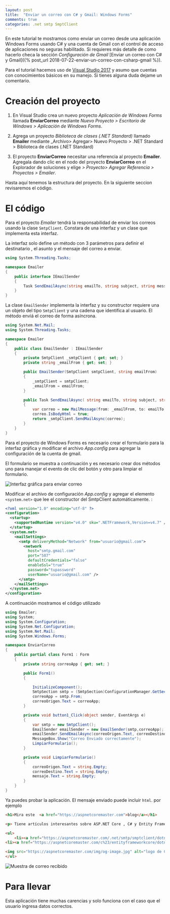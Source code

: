 ```yaml
---
layout: post
title:  "Enviar un correo con C# y Gmail: Windows Forms"
comments: true
categories: .net smtp SmptClient 
---
```

En este tutorial te mostramos como enviar un correo desde una aplicación Windows Forms usando C# y una cuenta de Gmail con el control de acceso de aplicaciones no seguras habilitado. Si requieres más detalle de como hacerlo checa la sección *Configuración de Gmail* [Enviar un correo con C# y Gmail]({% post_url 2018-07-22-enviar-un-correo-con-csharp-gmail %}).

Para el tutorial hacemos uso de [Visual Studio 2017](https://visualstudio.microsoft.com/es/) y asumo que cuentas con conocimientos básicos en su manejo. Si tienes alguna duda dejame un comentario.

# Creación del proyecto

1. En Visual Studio crea un nuevo proyecto _Aplicación de Windows Forms_ llamada **EnviarCorreo** mediante  _Nuevo Proyecto > Escritorio de Windows > Aplicación de Windows Forms_.

2. Agrega un proyecto _Biblioteca de clases (.NET Standard)_ llamado **Emailer** mediante _Archivo> Agregar> Nuevo Proyecto > .NET Standard > Biblioteca de clases (.NET Standard)

3. El proyecto **EnviarCorreo** necesitar una referencia al proyecto **Emailer**. Agregala dando clic en el nodo del proyecto **EnviarCorreo** en el Explorador de soluciones y elige _> Proyecto> Agregar Referencia > Proyectos > Emailer_.

Hasta aquí tenemos la estructura del proyecto. En la siguiente seccion revisaremos el código.

# El código

Para el proyecto _Emailer_ tendrá la responsabilidad de enviar los correos usando la clase `SmtpClient`. Constara de una interfaz y un clase que implementa esta interfaz.

La interfaz solo define un método con 3 parámetros para definir el destinatario , el asunto y el mensaje del correo a enviar.
```cs
using System.Threading.Tasks;

namespace Emailer
{
    public interface IEmailSender
    {
        Task SendEmailAsync(string emailTo, string subject, string message);
    }
}
```

La clase `EmailSender` implementa la interfaz y su constructor requiere una un objeto del tipo `SmtpClient`  y una cadena que identifica al usuario. El método enviá el correo de forma asíncrona.

```cs
using System.Net.Mail;
using System.Threading.Tasks;

namespace Emailer
{
    public class EmailSender : IEmailSender
    {
        private SmtpClient _smtpClient { get; set; }
        private string _emailFrom { get; set; }

        public EmailSender(SmtpClient smtpClient, string emailFrom)
        {
            _smtpClient = smtpClient;
            _emailFrom = emailFrom;
        }

        public Task SendEmailAsync( string emailTo, string subject, string message)
        {
            var correo = new MailMessage(from: _emailFrom, to: emailTo, subject: subject, body: message);
            correo.IsBodyHtml = true;
            return _smtpClient.SendMailAsync(correo);
        }
    }
}
```

Para el proyecto de  Windows Forms es necesario crear el formulario para la interfaz gráfica y modificar el archivo *App.config* para agregar la configuración de la cuenta de gmail.

El formulario se muestra a continuación y es necesario crear dos métodos uno para manejar el evento de clic del botón y otro para limpiar el formulario.

<img data-src="/img/emailForm.PNG" class="lazyload"  alt="Interfaz gráfica para enviar correo">

Modificar el archivo de configuración *App.config* y agregar el elemento `<system.net>` que lee el constructor del SmtpClient automáticamente. :

```xml
<?xml version="1.0" encoding="utf-8" ?>
<configuration>
  <startup>
    <supportedRuntime version="v4.0" sku=".NETFramework,Version=v4.7" />
  </startup>
  <system.net>
    <mailSettings>
      <smtp deliveryMethod="Network" from="usuario@gmail.com">
        <network 
          host="smtp.gmail.com"
          port="587"
          defaultCredentials="false"
          enableSsl="true"
          password="tupassword"
          userName="usuario@gmail.com" />
      </smtp>
    </mailSettings>
  </system.net>
</configuration> 
```

A continuación mostramos el código utilizado

```cs
using Emailer;
using System;
using System.Configuration;
using System.Net.Configuration;
using System.Net.Mail;
using System.Windows.Forms;

namespace EnviarCorreo
{
    public partial class Form1 : Form
    {
        private string correoApp { get; set; }

        public Form1()
        {

            InitializeComponent();
            SmtpSection smtp = (SmtpSection)ConfigurationManager.GetSection("system.net/mailSettings/smtp");
            correoApp = smtp.From;
            correoOrigen.Text = correoApp;
        }

        private void button1_Click(object sender, EventArgs e)
        {
            var smtp = new SmtpClient();
            EmailSender emailSender = new EmailSender(smtp,correoApp);
            emailSender.SendEmailAsync(correoOrigen.Text, correoDestino.Text, mensaje.Text);
            MessageBox.Show("Correo Enviado correctamente");
            LimpiarFormulario();
        }

        private void LimpiarFormulario()
        {
            correoOrigen.Text = string.Empty;
            correoDestino.Text = string.Empty;
            mensaje.Text = string.Empty;
        }
    }
}
```

Ya puedes probar la aplicación. El mensaje enviado puede incluir `html`. por ejemplo

```html
<h1>Mira este  <a href="https://aspnetcoremaster.com">blog</a></h1>

<p> Tiene artículos interesantes sobre ASP.NET Core , C# y Entity Framework Core. Abajo una muestra de los artículos</p>

<ul>
    <li><a href="https://aspnetcoremaster.com/.net/smtp/smptclient/dotnet/2018/07/22/enviar-un-correo-con-csharp-gmail.html">Enviar un correo con C# y Gmail.</a></li>
<li><a href="https://aspnetcoremaster.com/c%23/entityframeworkcore/dotnet/ef/2018/08/07/introduccion-entityframeworkcore.html">Introducción a Entity Framework Core 2.1.</a></li>

<img src="https://aspnetcoremaster.com/img/og-image.jpg" alt="logo de C#" />
</ul>
```

<img data-src="/img/CorreoRecibido.PNG" class="lazyload"  alt="Muestra de correo recibido">

# Para llevar

Esta aplicación tiene muchas carencias y solo funciona con el caso que el usuario ingresa datos correctos.